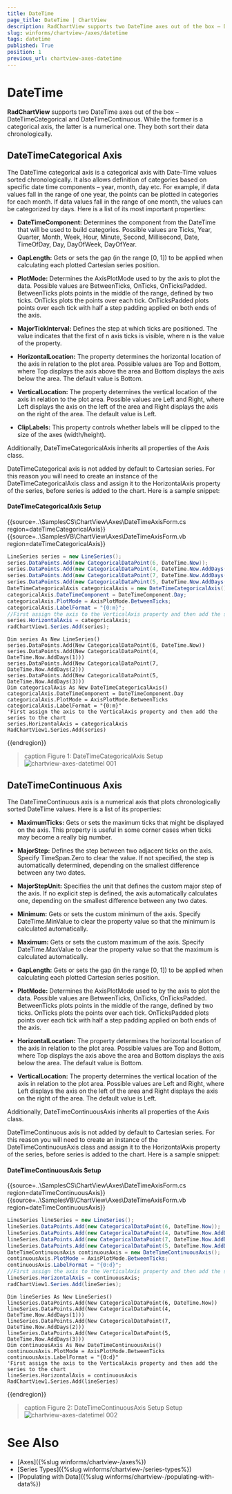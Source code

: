 ```yaml
---
title: DateTime
page_title: DateTime | ChartView
description: RadChartView supports two DateTime axes out of the box – DateTimeCategorical and DateTimeContinuous. While the former is a categorical axis, the latter is a numerical one. They both sort their data chronologically.
slug: winforms/chartview-/axes/datetime
tags: datetime
published: True
position: 1
previous_url: chartview-axes-datetime
---
```


# DateTime

__RadChartView__ supports two DateTime axes out of the box – DateTimeCategorical and DateTimeContinuous. While the former is a categorical axis, the latter is a numerical one. They both sort their data chronologically.

## DateTimeCategorical Axis

The DateTime categorical axis is a categorical axis with Date-Time values sorted chronologically. It also allows definition of categories based on specific date time components – year, month, day etc. For example, if data values fall in the range of one year, the points can be plotted in categories for each month. If data values fall in the range of one month, the values can be categorized by days. Here is a list of its most important properties:

* __DateTimeComponent:__ Determines the component from the DateTime that will be used to build categories. Possible values are Ticks, Year, Quarter, Month, Week, Hour, Minute, Second, Millisecond, Date, TimeOfDay, Day, DayOfWeek, DayOfYear.

* __GapLength:__ Gets or sets the gap (in the range [0, 1]) to be applied when calculating each plotted Cartesian series position.

* __PlotMode:__ Determines the AxisPlotMode used to by the axis to plot the data. Possible values are BetweenTicks, OnTicks, OnTicksPadded. BetweenTicks plots points in the middle of the range, defined by two ticks. OnTicks plots the points over each tick. OnTicksPadded plots points over each tick with half a step padding applied on both ends of the axis.

* __MajorTickInterval:__ Defines the step at which ticks are positioned. The value indicates that the first of n axis ticks is visible, where n is the value of the property.

* __HorizontalLocation:__ The property determines the horizontal location of the axis in relation to the plot area. Possible values are Top and Bottom, where Top displays the axis above the area and Bottom displays the axis below the area. The default value is Bottom.

* __VerticalLocation:__ The property determines the vertical location of the axis in relation to the plot area. Possible values are Left and Right, where Left displays the axis on the left of the area and Right displays the axis on the right of the area. The default value is Left.

* __ClipLabels:__ This property controls whether labels will be clipped to the size of the axes (width/height).

Additionally, DateTimeCategoricalAxis inherits all properties of the Axis class.

DateTimeCategorical axis is not added by default to Cartesian series. For this reason you will need to create an instance of the DateTimeCategoricalAxis class and assign it to the HorizontalAxis property of the series, before series is added to the chart. Here is a sample snippet: 

#### DateTimeCategoricalAxis Setup

{{source=..\SamplesCS\ChartView\Axes\DateTimeAxisForm.cs region=dateTimeCategoricalAxis}} 
{{source=..\SamplesVB\ChartView\Axes\DateTimeAxisForm.vb region=dateTimeCategoricalAxis}} 

````C#
LineSeries series = new LineSeries();
series.DataPoints.Add(new CategoricalDataPoint(6, DateTime.Now));
series.DataPoints.Add(new CategoricalDataPoint(4, DateTime.Now.AddDays(1)));
series.DataPoints.Add(new CategoricalDataPoint(7, DateTime.Now.AddDays(2)));
series.DataPoints.Add(new CategoricalDataPoint(5, DateTime.Now.AddDays(3)));
DateTimeCategoricalAxis categoricalAxis = new DateTimeCategoricalAxis();
categoricalAxis.DateTimeComponent = DateTimeComponent.Day;
categoricalAxis.PlotMode = AxisPlotMode.BetweenTicks;
categoricalAxis.LabelFormat = "{0:m}";
//First assign the axis to the VerticalAxis property and then add the series to the chart
series.HorizontalAxis = categoricalAxis;
radChartView1.Series.Add(series);

````
````VB.NET
Dim series As New LineSeries()
series.DataPoints.Add(New CategoricalDataPoint(6, DateTime.Now))
series.DataPoints.Add(New CategoricalDataPoint(4, DateTime.Now.AddDays(1)))
series.DataPoints.Add(New CategoricalDataPoint(7, DateTime.Now.AddDays(2)))
series.DataPoints.Add(New CategoricalDataPoint(5, DateTime.Now.AddDays(3)))
Dim categoricalAxis As New DateTimeCategoricalAxis()
categoricalAxis.DateTimeComponent = DateTimeComponent.Day
categoricalAxis.PlotMode = AxisPlotMode.BetweenTicks
categoricalAxis.LabelFormat = "{0:m}"
'First assign the axis to the VerticalAxis property and then add the series to the chart
series.HorizontalAxis = categoricalAxis
RadChartView1.Series.Add(series)

````

{{endregion}}

>caption Figure 1: DateTimeCategoricalAxis Setup
![chartview-axes-datetimel 001](images/chartview-axes-datetimel001.png)

## DateTimeContinuous Axis

The DateTimeContinuous axis is a numerical axis that plots chronologically sorted DateTime values. Here is a list of its properties:

* __MaximumTicks:__ Gets or sets the maximum ticks that might be displayed on the axis. This property is useful in some corner cases when ticks may become a really big number.

* __MajorStep:__ Defines the step between two adjacent ticks on the axis. Specify TimeSpan.Zero to clear the value. If not specified, the step is automatically determined, depending on the smallest difference between any two dates.

* __MajorStepUnit:__ Specifies the unit that defines the custom major step of the axis. If no explicit step is defined, the axis automatically calculates one, depending on the smallest difference between any two dates.

* __Minimum:__  Gets or sets the custom minimum of the axis. Specify DateTime.MinValue to clear the property value so that the minimum is calculated automatically.

* __Maximum:__ Gets or sets the custom maximum of the axis. Specify DateTime.MaxValue to clear the property value so that the maximum is calculated automatically.

* __GapLength:__ Gets or sets the gap (in the range [0, 1]) to be applied when calculating each plotted Cartesian series position.

* __PlotMode:__ Determines the AxisPlotMode used to by the axis to plot the data. Possible values are BetweenTicks, OnTicks, OnTicksPadded. BetweenTicks plots points in the middle of the range, defined by two ticks. OnTicks plots the points over each tick. OnTicksPadded plots points over each tick with half a step padding applied on both ends of the axis.

* __HorizontalLocation:__ The property determines the horizontal location of the axis in relation to the plot area. Possible values are Top and Bottom, where Top displays the axis above the area and Bottom displays the axis below the area. The default value is Bottom.

* __VerticalLocation:__ The property determines the vertical location of the axis in relation to the plot area. Possible values are Left and Right, where Left displays the axis on the left of the area and Right displays the axis on the right of the area. The default value is Left.

Additionally, DateTimeContinuousAxis inherits all properties of the Axis class.

DateTimeContinuous axis is not added by default to Cartesian series. For this reason you will need to create an instance of the DateTimeContinuousAxis class and assign it to the HorizontalAxis property of the series, before series is added to the chart. Here is a sample snippet: 

#### DateTimeContinuousAxis Setup

{{source=..\SamplesCS\ChartView\Axes\DateTimeAxisForm.cs region=dateTimeContinuousAxis}} 
{{source=..\SamplesVB\ChartView\Axes\DateTimeAxisForm.vb region=dateTimeContinuousAxis}} 

````C#
LineSeries lineSeries = new LineSeries();
lineSeries.DataPoints.Add(new CategoricalDataPoint(6, DateTime.Now));
lineSeries.DataPoints.Add(new CategoricalDataPoint(4, DateTime.Now.AddDays(1)));
lineSeries.DataPoints.Add(new CategoricalDataPoint(7, DateTime.Now.AddDays(2)));
lineSeries.DataPoints.Add(new CategoricalDataPoint(5, DateTime.Now.AddDays(3)));
DateTimeContinuousAxis continuousAxis = new DateTimeContinuousAxis();
continuousAxis.PlotMode = AxisPlotMode.BetweenTicks;
continuousAxis.LabelFormat = "{0:d}";
//First assign the axis to the VerticalAxis property and then add the series to the chart
lineSeries.HorizontalAxis = continuousAxis;
radChartView1.Series.Add(lineSeries);

````
````VB.NET
Dim lineSeries As New LineSeries()
lineSeries.DataPoints.Add(New CategoricalDataPoint(6, DateTime.Now))
lineSeries.DataPoints.Add(New CategoricalDataPoint(4, DateTime.Now.AddDays(1)))
lineSeries.DataPoints.Add(New CategoricalDataPoint(7, DateTime.Now.AddDays(2)))
lineSeries.DataPoints.Add(New CategoricalDataPoint(5, DateTime.Now.AddDays(3)))
Dim continuousAxis As New DateTimeContinuousAxis()
continuousAxis.PlotMode = AxisPlotMode.BetweenTicks
continuousAxis.LabelFormat = "{0:d}"
'First assign the axis to the VerticalAxis property and then add the series to the chart
lineSeries.HorizontalAxis = continuousAxis
RadChartView1.Series.Add(lineSeries)

````

{{endregion}} 

>caption Figure 2: DateTimeContinuousAxis Setup Setup
![chartview-axes-datetimel 002](images/chartview-axes-datetimel002.png)

# See Also

* [Axes]({%slug winforms/chartview-/axes%})
* [Series Types]({%slug winforms/chartview-/series-types%})
* [Populating with Data]({%slug winforms/chartview-/populating-with-data%})